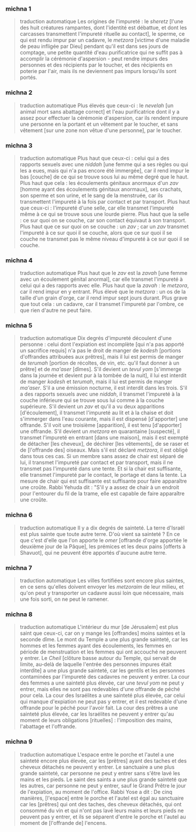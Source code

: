 
### michna 1
> traduction automatique
Les origines de l'impureté : le <em>sheretz</em> [l'une des huit créatures rampantes, dont l'identité est débattue, et dont les carcasses transmettent l'impureté rituelle au contact], le sperme, ce qui est rendu impur par un cadavre, le <em>metzora</em> [victime d'une maladie de peau infligée par Dieu] pendant qu'il est dans ses jours de comptage, une petite quantité d'eau purificatrice qui ne suffit pas à accomplir la cérémonie d'aspersion - peut rendre impurs des personnes et des récipients par le toucher, et des récipients en poterie par l'air, mais ils ne deviennent pas impurs lorsqu'ils sont portés.

### michna 2
> traduction automatique
Plus élevés que ceux-ci : le <em>nevelah</em> [un animal mort sans abattage correct] et l'eau purificatrice dont il y a assez pour effectuer la cérémonie d'aspersion, car ils rendent impure une personne en la portant et un vêtement par le toucher, et sans vêtement [sur une zone non vêtue d'une personne], par le toucher.

### michna 3
> traduction automatique
Plus haut que ceux-ci : celui qui a des rapports sexuels avec une <em>niddah</em> [une femme qui a ses règles ou qui les a eues, mais qui n'a pas encore été immergée], car il rend impur le bas [couche] de ce qui se trouve sous lui au même degré que le haut. Plus haut que cela : les écoulements génitaux anormaux d'un <em>zav</em> [homme ayant des écoulements génitaux anormaux], ses crachats, son sperme et son urine, et le sang de la menstruée, car ils transmettent l'impureté à la fois par contact et par transport. Plus haut que ceux-ci : l'impureté d'une selle, car elle transmet l'impureté même à ce qui se trouve sous une lourde pierre. Plus haut que la selle : ce sur quoi on se couche, car son contact équivaut à son transport. Plus haut que ce sur quoi on se couche : un <em>zav</em> ; car un <em>zav</em> transmet l'impureté à ce sur quoi il se couche, alors que ce sur quoi il se couche ne transmet pas le même niveau d'impureté à ce sur quoi il se couche.

### michna 4
> traduction automatique
Plus haut que le <em>zav</em> est la <em>zavah</em> [une femme avec un écoulement génital anormal], car elle transmet l'impureté à celui qui a des rapports avec elle. Plus haut que la <em>zavah</em> : le <em>metzora</em>, car il rend impur en y entrant. Plus élevé que le <em>metzora</em> : un os de la taille d'un grain d'orge, car il rend impur sept jours durant. Plus grave que tout cela : un cadavre, car il transmet l'impureté par l'ombre, ce que rien d'autre ne peut faire.

### michna 5
> traduction automatique
Dix degrés d'impureté découlent d'une personne : celui dont l'expiation est incomplète [qui n'a pas apporté un sacrifice requis] n'a pas le droit de manger de <em>kodesh</em> [portions d'offrandes attribuées aux prêtres], mais il lui est permis de manger de <em>terumah</em> [portion de récoltes, de vin, etc. qu'il faut donner à un prêtre] et de <em>ma'aser</em> [dîmes]. S'il devient un <em>tevul yom</em> [s'immerge dans la journée et devient pur à la tombée de la nuit], il lui est interdit de manger <em>kodesh</em> et <em>terumah</em>, mais il lui est permis de manger <em>ma'aser</em>. S'il a une émission nocturne, il est interdit dans les trois. S'il a des rapports sexuels avec une <em>niddah</em>, il transmet l'impureté à la couche inférieure qui se trouve sous lui comme à la couche supérieure. S'il devient un <em>zav</em> et qu'il a vu deux apparitions [d'écoulement], il transmet l'impureté au lit et à la chaise et doit s'immerger dans l'eau courante, mais il est dispensé [d'apporter] une offrande. S'il voit une troisième [apparition], il est tenu [d'apporter] une offrande. S'il devient un <em>metzora</em> en quarantaine [suspecté], il transmet l'impureté en entrant [dans une maison], mais il est exempté de détacher [les cheveux], de déchirer [les vêtements], de se raser et de [l'offrande des] oiseaux. Mais s'il est déclaré <em>metzora</em>, il est obligé dans tous ces cas. Si un membre sans assez de chair est séparé de lui, il transmet l'impureté par contact et par transport, mais il ne transmet pas l'impureté dans une tente. Et si la chair est suffisante, elle transmet l'impureté par le contact, le portage et dans la tente. La mesure de chair qui est suffisante est suffisante pour faire apparaître une croûte. Rabbi Yehuda dit : "S'il y a assez de chair à un endroit pour l'entourer du fil de la trame, elle est capable de faire apparaître une croûte.

### michna 6
> traduction automatique
Il y a dix degrés de sainteté. La terre d'Israël est plus sainte que toute autre terre. D'où vient sa sainteté ? En ce que c'est d'elle que l'on apporte le <em>omer</em> [offrande d'orge apportée le deuxième jour de la Pâque], les prémices et les deux pains [offerts à Shavuot], qui ne peuvent être apportés d'aucune autre terre.

### michna 7
> traduction automatique
Les villes fortifiées sont encore plus saintes, en ce sens qu'elles doivent envoyer les <em>metzoraim</em> de leur milieu, et qu'on peut y transporter un cadavre aussi loin que nécessaire, mais une fois sorti, on ne peut le ramener.

### michna 8
> traduction automatique
L'intérieur du mur [de Jérusalem] est plus saint que ceux-ci, car on y mange les [offrandes] moins saintes et la seconde dîme. Le mont du Temple a une plus grande sainteté, car les hommes et les femmes ayant des écoulements, les femmes en période de menstruation et les femmes qui ont accouché ne peuvent y entrer. Le <i>Cheil</i> [clôture basse autour du Temple, qui servait de limite, au-delà de laquelle l'entrée des personnes impures était interdite] a une plus grande sainteté, car les gentils et les personnes contaminées par l'impureté des cadavres ne peuvent y entrer. La cour des femmes a une sainteté plus élevée, car une <em>tevul yom</em> ne peut y entrer, mais elles ne sont pas redevables d'une offrande de péché pour cela. La cour des Israélites a une sainteté plus élevée, car celui qui manque d'expiation ne peut pas y entrer, et il est redevable d'une offrande pour le péché pour l'avoir fait. La cour des prêtres a une sainteté plus élevée, car les Israélites ne peuvent y entrer qu'au moment de leurs obligations [rituelles] : l'imposition des mains, l'abattage et l'offrande.

### michna 9
> traduction automatique
L'espace entre le porche et l'autel a une sainteté encore plus élevée, car les [prêtres] ayant des taches et des cheveux détachés ne peuvent y entrer. Le sanctuaire a une plus grande sainteté, car personne ne peut y entrer sans s'être lavé les mains et les pieds. Le saint des saints a une plus grande sainteté que les autres, car personne ne peut y entrer, sauf le Grand Prêtre le jour de l'expiation, au moment de l'office. Rabbi Yose a dit : De cinq manières, [l'espace] entre le porche et l'autel est égal au sanctuaire car les [prêtres] qui ont des taches, des cheveux détachés, qui ont consommé du vin et qui n'ont pas lavé leurs mains et leurs pieds ne peuvent pas y entrer, et ils se séparent d'entre le porche et l'autel au moment de [l'offrande de] l'encens.
